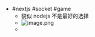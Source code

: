 - #nextjs #socket #game
	- 貌似 nodejs 不是最好的选择
	- ![image.png](../assets/image_1695017621869_0.png)
	-